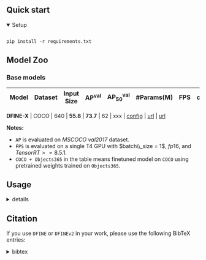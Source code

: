 
## Quick start

<details open>
<summary>Setup</summary>

```shell

pip install -r requirements.txt
```

## Model Zoo

### Base models

| Model | Dataset | Input Size | AP<sup>val</sup> | AP<sub>50</sub><sup>val</sup> | #Params(M) | FPS | config | checkpoint (Stage 1) | checkpoint (Stage 2) |
| :---: | :---: | :---: | :---: | :---: | :---: | :---: | :---: | :---: | :---: |

**DFINE-X** | COCO | 640 | **55.8** | **73.7** | 62 | xxx | [config](./configs/dfine/dfine_hgnetv2_b5_6x_coco.yml) | [url](xxx.pth) | [url](xxx.pth)


**Notes:**
- `AP` is evaluated on *MSCOCO val2017* dataset.
- `FPS` is evaluated on a single T4 GPU with $batch\\_size = 1$, $fp16$, and $TensorRT>=8.5.1$.
- `COCO + Objects365` in the table means finetuned model on `COCO` using pretrained weights trained on `Objects365`.


## Usage
<details>
<summary> details </summary>

<!-- <summary>1. Training </summary> -->
1. Training
```shell
CUDA_VISIBLE_DEVICES=0,1,2,3 torchrun --master_port=9909 --nproc_per_node=4 tools/train.py -c path/to/config --use-amp --seed=0 &> log.txt 2>&1 &
```

<!-- <summary>2. Testing </summary> -->
2. Testing
```shell
CUDA_VISIBLE_DEVICES=0,1,2,3 torchrun --master_port=9909 --nproc_per_node=4 tools/train.py -c path/to/config -r path/to/checkpoint --test-only
```

<!-- <summary>3. Tuning </summary> -->
3. Tuning
```shell
CUDA_VISIBLE_DEVICES=0,1,2,3 torchrun --master_port=9909 --nproc_per_node=4 tools/train.py -c path/to/config -t path/to/checkpoint --use-amp --seed=0 &> log.txt 2>&1 &
```

<!-- <summary>4. Export onnx </summary> -->
4. Export onnx
```shell
python tools/export_onnx.py -c path/to/config -r path/to/checkpoint --check
```

<!-- <summary>5. Inference </summary> -->
5. Inference

Support torch, onnxruntime, tensorrt and openvino, see details in *references/deploy*
```shell
python references/deploy/dfine_onnx.py --onnx-file=model.onnx --im-file=xxxx
python references/deploy/dfine_tensorrt.py --trt-file=model.trt --im-file=xxxx
python references/deploy/dfine_torch.py -c path/to/config -r path/to/checkpoint --im-file=xxx --device=cuda:0
```
</details>



## Citation
If you use `DFINE` or `DFINEv2` in your work, please use the following BibTeX entries:

<details>
<summary> bibtex </summary>

```latex

```
</details>
